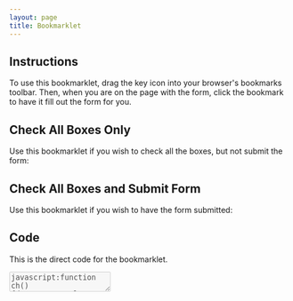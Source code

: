 ```yaml
---
layout: page
title: Bookmarklet
---
```

Instructions
---
To use this bookmarklet, drag the key icon into your browser's bookmarks toolbar. Then, when you are on the page with the form, click the bookmark to have it fill out the form for you.

Check All Boxes Only
---
Use this bookmarklet if you wish to check all the boxes, but not submit the form:
<a href='javascript:function ch(){document.getElementById("ResponseFever0").checked=true;document.getElementById("ResponseSymptoms0").checked=true;document.getElementById("ResponseTest0").checked=true;document.getElementById("ResponseContact0").checked=true;document.getElementById("ResponseTravel0").checked=true;}ch();'><i class="fa fa-key fa-6x" aria-hidden="true"></i></a>


Check All Boxes and Submit Form
---
Use this bookmarklet if you wish to have the form submitted:
<a href='javascript:function ch(){document.getElementById("ResponseFever0").checked=true;document.getElementById("ResponseSymptoms0").checked=true;document.getElementById("ResponseTest0").checked=true;document.getElementById("ResponseContact0").checked=true;document.getElementById("ResponseTravel0").checked=true;}ch();document.getElementById("ResponseQuestionsForm").submit();
'><i class="fa fa-sign-in fa-6x" aria-hidden="true"></i></a>


Code
---
This is the direct code for the bookmarklet. 

<textarea disabled="disabled" width="100%">
javascript:function ch(){document.getElementById("ResponseFever0").checked=true;document.getElementById("ResponseSymptoms0").checked=true;document.getElementById("ResponseTest0").checked=true;document.getElementById("ResponseContact0").checked=true;document.getElementById("ResponseTravel0").checked=true;}ch();document.getElementById("ResponseQuestionsForm").submit();
</textarea>